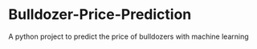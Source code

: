 # Bulldozer-Price-Prediction
A python project to predict the price of bulldozers with machine learning
